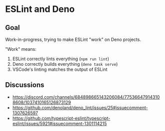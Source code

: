 # ESLint and Deno

## Goal

Work-in-progress, trying to make ESLint "work" on Deno projects.

"Work" means:

1. ESLint correctly lints everything (`npm run lint`)
2. Deno correctly builds everything (`deno task serve`)
3. VSCode's linting matches the output of ESLint

## Discussions

- https://discord.com/channels/684898665143206084/775366479143108608/1037410165126873129
- https://github.com/denoland/deno_lint/issues/25#issuecomment-1307626597
- https://github.com/typescript-eslint/typescript-eslint/issues/5921#issuecomment-1301114215
